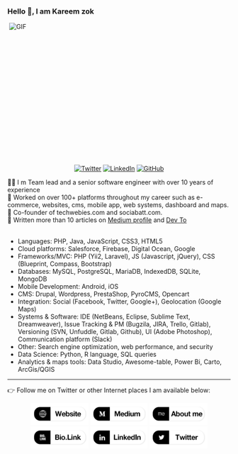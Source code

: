 ### Hello 👋, I am Kareem zok

<img align="right" alt="GIF" src="https://www.kareemzok.com/images/header.jpg" width="500" height="320" />

<br>
<p align="center">
	<a href="https://twitter.com/kareemzok"><img src="https://img.shields.io/twitter/follow/kareemzok?label=@kareemzok&style=social" alt="Twitter"></a>  
	<a href="https://www.linkedin.com/in/kareemzok"><img src="https://img.shields.io/badge/LinkedIn--_.svg?style=social&logo=linkedin" alt="LinkedIn"></a>  
  <a href="https://github.com/kareemzok"><img src="https://img.shields.io/github/followers/kareemzok.svg?label=GitHub&style=social" alt="GitHub"></a>  
	
</p>

🧑🏽‍ I m Team lead and a senior software engineer with over 10 years of experience<br>
📱 Worked on over 100+ platforms throughout my career such as e-commerce, websites, cms, mobile app, web systems, dashboard and maps.<br>
🚀 Co-founder of techwebies.com and sociabatt.com.<br>
📝 Written more than 10 articles on [Medium profile](https://medium.com/@kareemzok) and [Dev To](https://dev.to/kareemzok)<br><br>


* Languages: PHP, Java, JavaScript, CSS3, HTML5
* Cloud platforms: Salesforce, Firebase, Digital Ocean, Google
* Frameworks/MVC: PHP (Yii2, Laravel), JS (Javascript, jQuery), CSS (Blueprint, Compass, Bootstrap)
* Databases: MySQL, PostgreSQL, MariaDB, IndexedDB, SQLite, MongoDB
* Mobile Development: Android, iOS
* CMS: Drupal, Wordpress, PrestaShop, PyroCMS, Opencart
* Integration: Social (Facebook, Twitter, Google+), Geolocation (Google Maps)
* Systems & Software: IDE (NetBeans, Eclipse, Sublime Text, Dreamweaver), Issue Tracking & PM (Bugzila, JIRA, Trello, Gitlab), Versioning (SVN, Unfuddle, Gitlab, Github), UI (Adobe Photoshop), Communication platform (Slack)
* Other: Search engine optimization, web performance, and security
* Data Science: Python, R language, SQL queries
* Analytics & maps tools: Data Studio, Awesome-table, Power Bi, Carto, ArcGis/QGIS

---

👉 Follow me on Twitter or other Internet places I am available below:

<p align="center">
  <a href="https://kareemzok.com"><img src="https://raw.githubusercontent.com/kareemzok/kareemzok/master/icons/website.png" height="50" width="130" alt="Website"></a>
  <a href="https://medium.com/@kareemzok"><img src="https://raw.githubusercontent.com/kareemzok/kareemzok/master/icons/medium.png" height="50" width="130" alt="Medium"></a>
  <a href="https://about.me/kareemzok/"><img src="https://raw.githubusercontent.com/kareemzok/kareemzok/master/icons/aboutme.png" height="50" width="130" alt="Medium"></a>
  <a href="https://bio.link/kareemzok"><img src="https://raw.githubusercontent.com/kareemzok/kareemzok/master/icons/biolink.png" height="50" width="130" alt="Medium"></a>
  <a href="https://www.linkedin.com/in/kareemzok/"><img src="https://raw.githubusercontent.com/kareemzok/kareemzok/master/icons/linkedin.png" height="50" width="130" alt="Medium"></a>
  <a href="https://twitter.com/kareemzok"><img src="https://raw.githubusercontent.com/kareemzok/kareemzok/master/icons/twitter.png" height="50" width="130" alt="Medium"></a>
</p>


<!--
**kareemzok/kareemzok** is a ✨ _special_ ✨ repository because its `README.md` (this file) appears on your GitHub profile.

Here are some ideas to get you started:

- 🔭 I’m currently working on ...
- 🌱 I’m currently learning ...
- 👯 I’m looking to collaborate on ...
- 🤔 I’m looking for help with ...
- 💬 Ask me about ...
- 📫 How to reach me: ...
- 😄 Pronouns: ...
- ⚡ Fun fact: ...
-->
